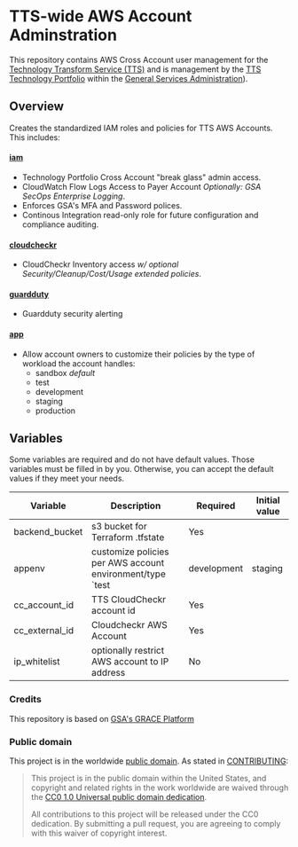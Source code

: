 # TTS-wide AWS Account Adminstration

This repository contains AWS Cross Account user management for the [Technology Transform Service (TTS)](http://www.gsa.gov/portal/category/25729) and is management by the [TTS Technology Portfolio](https://handbook.18f.gov/tech-portfolio/) within the [General Services Administration](http://gsa.gov)).

## Overview
Creates the standardized IAM roles and policies for TTS AWS Accounts. This includes:

#### [iam](/terraform/iam)
* Technology Portfolio Cross Account "break glass" admin access.
* CloudWatch Flow Logs Access to Payer Account *Optionally: GSA SecOps Enterprise Logging*.
* Enforces GSA's MFA and Password polices.
* Continous Integration read-only role for future configuration and compliance auditing.

#### [cloudcheckr](/terraform/cloudcheckr)
* CloudCheckr Inventory access *w/ optional Security/Cleanup/Cost/Usage extended policies*.

#### [guardduty](/terraform/guardduty)
* Guardduty security alerting

#### [app](/terraform/app)
* Allow account owners to customize their policies by the type of workload the account handles:
    * sandbox *default*
    * test
    * development
    * staging
    * production

## Variables

Some variables are required and do not have default values. Those variables must be filled in by you. Otherwise, you can accept the default values if they meet your needs.

| Variable  | Description | Required | Initial value |
|---|---|---|---|
| backend_bucket | s3 bucket for Terraform .tfstate  | Yes |  |
| appenv | customize policies per AWS account environment/type `test | development | staging | production` | Yes | `sandbox` |
| cc_account_id | TTS CloudCheckr account id | Yes | |
| cc_external_id | Cloudcheckr AWS Account| Yes | |
| ip_whitelist | optionally restrict AWS account to IP address | No | |

### Credits

This repository is based on [GSA's GRACE Platform](https://github.com/gsa?utf8=✓&q=grace&type=&language=)

### Public domain

This project is in the worldwide [public domain](LICENSE.md). As stated in [CONTRIBUTING](CONTRIBUTING.md):

> This project is in the public domain within the United States, and copyright and related rights in the work worldwide are waived through the [CC0 1.0 Universal public domain dedication](https://creativecommons.org/publicdomain/zero/1.0/).
>
> All contributions to this project will be released under the CC0 dedication. By submitting a pull request, you are agreeing to comply with this waiver of copyright interest.
